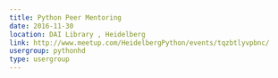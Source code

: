 ```yaml
---
title: Python Peer Mentoring
date: 2016-11-30
location: DAI Library , Heidelberg
link: http://www.meetup.com/HeidelbergPython/events/tqzbtlyvpbnc/
usergroup: pythonhd
type: usergroup
---
```

